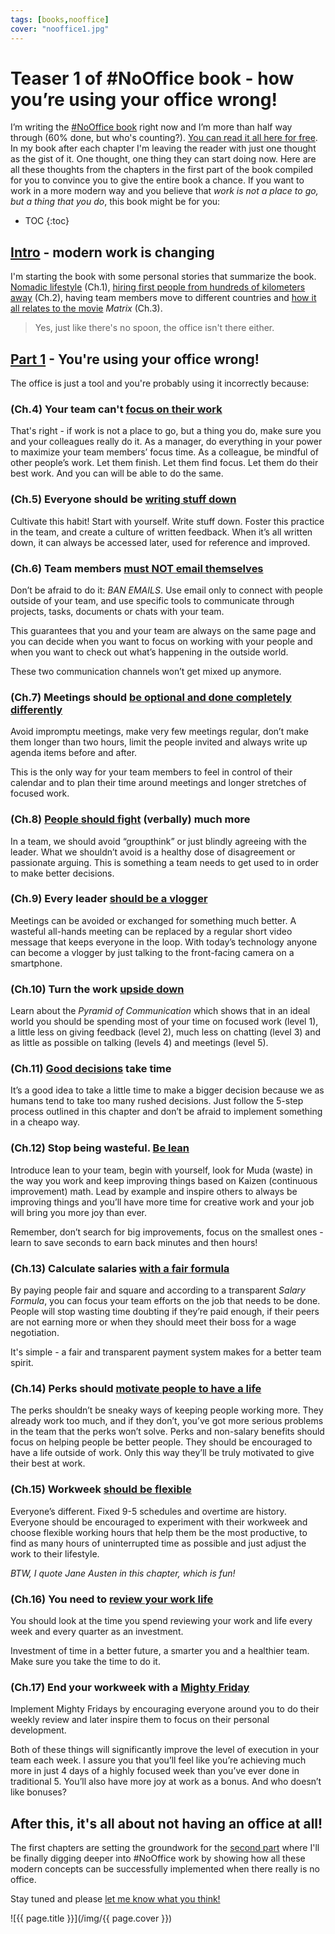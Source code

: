 ```yaml
---
tags: [books,nooffice]
cover: "nooffice1.jpg"
---
```


# Teaser 1 of #NoOffice book - how you’re using your office wrong!

I’m writing the [#NoOffice book](https://NoOffice.org/) right now and I’m more than half way through (60% done, but who's counting?). [You can read it all here for free](https://NoOffice.org/book). In my book after each chapter I'm leaving the reader with just one thought as the gist of it. One thought, one thing they can start doing now. Here are all these thoughts from the chapters in the first part of the book compiled for you to convince you to give the entire book a chance. If you want to work in a more modern way and you believe that *work is not a place to go, but a thing that you do*, this book might be for you:

<!--More-->

* TOC
{:toc}

## [Intro](https://NoOffice.org/book/intro) - modern work is changing

I'm starting the book with some personal stories that summarize the book. [Nomadic lifestyle](https://NoOffice.org/book/dream) (Ch.1), [hiring first people from hundreds  of kilometers away](https://NoOffice.org/book/team) (Ch.2), having team members move to different countries and [how it all relates to the movie](https://NoOffice.org/book/future) *Matrix* (Ch.3). 

> Yes, just like there's no spoon, the office isn't there either.

## [Part 1](https://NoOffice.org/book/one) - You're using your office wrong!

The office is just a tool and you're probably using it incorrectly because:

### (Ch.4) Your team can't [focus on their work](https://NoOffice.org/book/focus)

That's right - if work is not a place to go, but a thing you do, make sure you and your colleagues really do it. As a manager, do everything in your power to maximize your team members’ focus time. As a colleague, be mindful of other people’s work. Let them finish. Let them find focus. Let them do their best work. And you can will be able to do the same.

### (Ch.5) Everyone should be [writing stuff down](https://NoOffice.org/book/write)

Cultivate this habit! Start with yourself. Write stuff down. Foster this practice in the team, and create a culture of written feedback. When it’s all written down, it can always be accessed later, used for reference and improved.

### (Ch.6) Team members [must NOT email themselves](https://NoOffice.org/book/email)

Don’t be afraid to do it: *BAN EMAILS*. Use email only to connect with people outside of your team, and use specific tools to communicate through projects, tasks, documents or chats with your team.

This guarantees that you and your team are always on the same page and you can decide when you want to focus on working with your people and when you want to check out what’s happening in the outside world.

These two communication channels won’t get mixed up anymore.

### (Ch.7) Meetings should [be optional and done completely differently](https://NoOffice.org/book/meetings)

Avoid impromptu meetings, make very few meetings regular, don’t make them longer than two hours, limit the people invited and always write up agenda items before and after. 

This is the only way for your team members to feel in control of their calendar and to plan their time around meetings and longer stretches of focused work.

### (Ch.8) [People should fight](https://NoOffice.org/book/fight) (verbally) much more

In a team, we should avoid “groupthink” or just blindly agreeing with the leader. What we shouldn’t avoid is a healthy dose of disagreement or passionate arguing. This is something a team needs to get used to in order to make better decisions.

### (Ch.9) Every leader [should be a vlogger](https://NoOffice.org/book/vlog)

Meetings can be avoided or exchanged for something much better. A wasteful all-hands meeting can be replaced by a regular short video message that keeps everyone in the loop. With today’s technology anyone can become a vlogger by just talking to the front-facing camera on a smartphone.

### (Ch.10) Turn the work [upside down](https://NoOffice.org/book/pyramid)

Learn about the *Pyramid of Communication* which shows that in an ideal world you should be spending most of your time on focused work (level 1), a little less on giving feedback (level 2), much less on chatting (level 3) and as little as possible on talking (levels 4) and meetings (level 5).

### (Ch.11) [Good decisions](https://NoOffice.org/book/decide) take time

It’s a good idea to take a little time to make a bigger decision because we as humans tend to take too many rushed decisions. Just follow the 5-step process outlined in this chapter and don’t be afraid to implement something in a cheapo way.

### (Ch.12) Stop being wasteful. [Be lean](https://NoOffice.org/book/lean)

Introduce lean to your team, begin with yourself, look for Muda (waste) in the way you work and keep improving things based on Kaizen (continuous improvement) math. Lead by example and inspire others to always be improving things and you’ll have more time for creative work and your job will bring you more joy than ever. 

Remember, don’t search for big improvements, focus on the smallest ones - learn to save seconds to earn back minutes and then hours!

### (Ch.13) Calculate salaries [with a fair formula](https://NoOffice.org/book/pay)

By paying people fair and square and according to a transparent *Salary Formula*, you can focus your team efforts on the job that needs to be done. People will stop wasting time doubting if they’re paid enough, if their peers are not earning more or when they should meet their boss for a wage negotiation.

It's simple - a fair and transparent payment system makes for a better team spirit.

### (Ch.14) Perks should [motivate people to have a life](https://NoOffice.org/book/perks)

The perks shouldn’t be sneaky ways of keeping people working more. They already work too much, and if they don’t, you’ve got more serious problems in the team that the perks won’t solve. Perks and non-salary benefits should focus on helping people be better people. They should be encouraged to have a life outside of work. Only this way they’ll be truly motivated to give their best at work.

### (Ch.15) Workweek [should be flexible](https://NoOffice.org/book/week)

Everyone’s different. Fixed 9-5 schedules and overtime are history. Everyone should be encouraged to experiment with their workweek and choose flexible working hours that help them be the most productive, to find as many hours of uninterrupted time as possible and just adjust the work to their lifestyle.

*BTW, I quote Jane Austen in this chapter, which is fun!*

### (Ch.16) You need to [review your work life](https://NoOffice.org/book/review)

You should look at the time you spend reviewing your work and life every week and every quarter as an investment.

Investment of time in a better future, a smarter you and a healthier team. Make sure you take the time to do it.

### (Ch.17) End your workweek with a [Mighty Friday](https://NoOffice.org/book/friday)

Implement Mighty Fridays by encouraging everyone around you to do their weekly review and later inspire them to focus on their personal development.

Both of these things will significantly improve the level of execution in your team each week. I assure you that you’ll feel like you’re achieving much more in just 4 days of a highly focused week than you’ve ever done in traditional 5. You’ll also have more joy at work as a bonus. And who doesn’t like bonuses?

## After this, it's all about not having an office at all!

The first chapters are setting the groundwork for the [second part](https://NoOffice.org/book/two) where I'll be finally digging deeper into #NoOffice work by showing how all these modern concepts can be successfully implemented when there really is no office.

Stay tuned and please [let me know what you think!](/contact)

![{{ page.title }}](/img/{{ page.cover }})

[n]: https://michael.gratis/nozbe